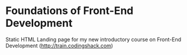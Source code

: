 Foundations of Front-End Development
========================================================

Static HTML Landing page for my new introductory course on Front-End Development
(http://train.codingshack.com)
